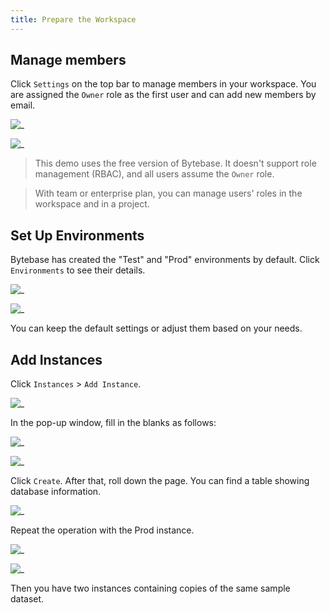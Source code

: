 ```yaml
---
title: Prepare the Workspace
---
```

## Manage members

Click `Settings` on the top bar to manage members in your workspace. You are assigned the `Owner` role as the first user and can add new members by email.  

![_](/static/docs-assets/add-users.png)  

![_](/static/docs-assets/manage-user.png)  

>This demo uses the free version of Bytebase. It doesn't support role management (RBAC), and all users assume the `Owner` role.  

>With team or enterprise plan, you can manage users' roles in the workspace and in a project.  

## Set Up Environments  

Bytebase has created the "Test" and "Prod" environments by default. Click `Environments` to see their details.  

![_](/static/docs-assets/environment-test.png)  

![_](/static/docs-assets/environment-prod.png)  

You can keep the default settings or adjust them based on your needs.  

## Add Instances

Click `Instances` > `Add Instance`.  

![_](/static/docs-assets/add-instance.png)  

In the pop-up window, fill in the blanks as follows:  

![_](/static/docs-assets/create-instance-test.png)  

![_](/static/docs-assets/username.png)  

Click `Create`. After that, roll down the page. You can find a table showing database information.  

![_](/static/docs-assets/database-table.png)  

Repeat the operation with the Prod instance.  

![_](/static/docs-assets/create-instance-prod.png)  

![_](/static/docs-assets/username.png)  

Then you have two instances containing copies of the same sample dataset.  

